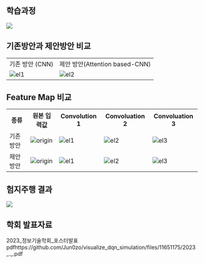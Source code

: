 <h2>학습과정</h2>
<img src="https://github.com/Jun0zo/visualize_dqn_simulation/assets/37208901/06cdfd9d-93f1-4a28-a32e-2a24f2d3530d">

<h2>기존방안과 제안방안 비교</h2>
<table>
  <tr>
    <td>기존 방안 (CNN)</td>
    <td>제안 방안(Attention based-CNN)</td>
  </tr>
  <tr>
    <td>
        <img src="https://github.com/Jun0zo/visualize_dqn_simulation/assets/37208901/dbc2fea0-bc3e-4376-bead-d266d9275588" alt="el1">
    </td>
    <td>
      <img src="https://github.com/Jun0zo/visualize_dqn_simulation/assets/37208901/b4c6f4db-edcb-4917-acd6-6d26bc24109d" alt="el2">
    </td>
  </tr>
</table>

<h2>Feature Map 비교</h2>

<table>
<tr>
    <th>종류</th>
    <th>원본 입력값</th>
    <th>Convolution 1</th>
    <th>Convoluation 2</th>
    <th>Convoluation 3</th>
  </tr>
  <tr>
    <td>
        기존 방안
    </td>
    <td>
        <img src="https://github.com/Jun0zo/visualize_dqn_simulation/assets/37208901/77f43d8e-aff4-45d7-82f5-16c1501e8bda" alt="origin"/>
    </td>
    <td>
      <img src="https://github.com/Jun0zo/visualize_dqn_simulation/assets/37208901/89631dd8-dd8c-4235-b531-bdc20381f316" alt="el1">
    </td>
    <td>
      <img src="https://github.com/Jun0zo/visualize_dqn_simulation/assets/37208901/68e014bc-c06f-479a-90f3-c4aa5e13fe5e" alt="el2">
    </td>
    <td>
      <img src="https://github.com/Jun0zo/visualize_dqn_simulation/assets/37208901/3959a278-6598-4085-9944-1e7af1e14e73" alt="el3">
    </td>
  </tr>
  <tr>
    <td>
        제안 방안
    </td>
    <td>
        <img src="https://github.com/Jun0zo/visualize_dqn_simulation/assets/37208901/77f43d8e-aff4-45d7-82f5-16c1501e8bda" alt="origin"/>
    </td>
    <td>
      <img src="https://github.com/Jun0zo/visualize_dqn_simulation/assets/37208901/de1c6374-f0a1-48f6-a998-d20d6bf36e7a" alt="el1">
    </td>
    <td>
      <img src="https://github.com/Jun0zo/visualize_dqn_simulation/assets/37208901/6b57a3ce-7064-4428-a39c-2f856dc4e6f6" alt="el2">
    </td>
    <td>
      <img src="https://github.com/Jun0zo/visualize_dqn_simulation/assets/37208901/49d857fd-26d0-46a0-b844-e3f55038c99e" alt="el3">
    </td>
  </tr>
</table>

<h2>험지주행 결과</h2>
<img src="https://github.com/Jun0zo/visualize_dqn_simulation/assets/37208901/3d343eaf-835d-4b8d-bd54-f607d0851a70">

<h2>학회 발표자료</h2>
2023_정보기술학회_포스터발표
pdfhttps://github.com/Jun0zo/visualize_dqn_simulation/files/11651175/2023_._.pdf
